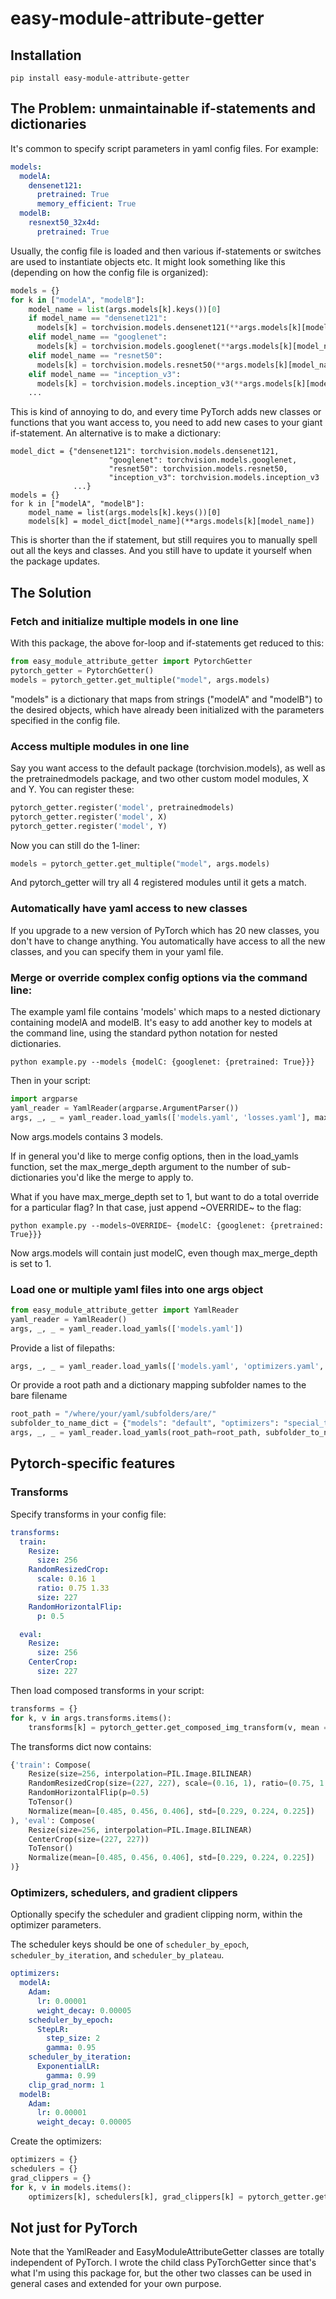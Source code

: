 # easy-module-attribute-getter

## Installation
```
pip install easy-module-attribute-getter
```

## The Problem: unmaintainable if-statements and dictionaries
It's common to specify script parameters in yaml config files. For example:
```yaml
models:
  modelA:
    densenet121:
      pretrained: True
      memory_efficient: True
  modelB:
    resnext50_32x4d:
      pretrained: True
```
Usually, the config file is loaded and then various if-statements or switches are used to instantiate objects etc. It might look something like this (depending on how the config file is organized):
```python
models = {}
for k in ["modelA", "modelB"]:
	model_name = list(args.models[k].keys())[0]
	if model_name == "densenet121":
	  models[k] = torchvision.models.densenet121(**args.models[k][model_name])
	elif model_name == "googlenet":
	  models[k] = torchvision.models.googlenet(**args.models[k][model_name])
	elif model_name == "resnet50":
	  models[k] = torchvision.models.resnet50(**args.models[k][model_name])
	elif model_name == "inception_v3":
	  models[k] = torchvision.models.inception_v3(**args.models[k][model_name])
	...
```
This is kind of annoying to do, and every time PyTorch adds new classes or functions that you want access to, you need to add new cases to your giant if-statement. An alternative is to make a dictionary:
```
model_dict = {"densenet121": torchvision.models.densenet121,
                      "googlenet": torchvision.models.googlenet,
                      "resnet50": torchvision.models.resnet50,
                      "inception_v3": torchvision.models.inception_v3
		      ...}
models = {}
for k in ["modelA", "modelB"]:
	model_name = list(args.models[k].keys())[0]
	models[k] = model_dict[model_name](**args.models[k][model_name])
```
This is shorter than the if statement, but still requires you to manually spell out all the keys and classes. And you still have to update it yourself when the package updates.

## The Solution
### Fetch and initialize multiple models in one line
With this package, the above for-loop and if-statements get reduced to this:
```python
from easy_module_attribute_getter import PytorchGetter
pytorch_getter = PytorchGetter()
models = pytorch_getter.get_multiple("model", args.models)
```
"models" is a dictionary that maps from strings ("modelA" and "modelB") to the desired objects, which have already been initialized with the parameters specified in the config file.

### Access multiple modules in one line
Say you want access to the default package (torchvision.models), as well as the pretrainedmodels package, and two other custom model modules, X and Y. You can register these:
```python
pytorch_getter.register('model', pretrainedmodels) 
pytorch_getter.register('model', X)
pytorch_getter.register('model', Y)
```
Now you can still do the 1-liner:
```python
models = pytorch_getter.get_multiple("model", args.models)
```
And pytorch_getter will try all 4 registered modules until it gets a match.

### Automatically have yaml access to new classes
If you upgrade to a new version of PyTorch which has 20 new classes, you don't have to change anything. You automatically have access to all the new classes, and you can specify them in your yaml file.

### Merge or override complex config options via the command line:
The example yaml file contains 'models' which maps to a nested dictionary containing modelA and modelB. It's easy to add another key to models at the command line, using the standard python notation for nested dictionaries.
```
python example.py --models {modelC: {googlenet: {pretrained: True}}}
```
Then in your script:
```python
import argparse
yaml_reader = YamlReader(argparse.ArgumentParser())
args, _, _ = yaml_reader.load_yamls(['models.yaml', 'losses.yaml'], max_merge_depth=1)
```
Now args.models contains 3 models.

If in general you'd like to merge config options, then in the load_yamls function, set the max_merge_depth argument to the number of sub-dictionaries you'd like the merge to apply to. 

What if you have max_merge_depth set to 1, but want to do a total override for a particular flag? In that case, just append \~OVERRIDE\~ to the flag:
```
python example.py --models~OVERRIDE~ {modelC: {googlenet: {pretrained: True}}}
```
Now args.models will contain just modelC, even though max_merge_depth is set to 1. 

### Load one or multiple yaml files into one args object
```python
from easy_module_attribute_getter import YamlReader
yaml_reader = YamlReader()
args, _, _ = yaml_reader.load_yamls(['models.yaml'])
```
Provide a list of filepaths:
```python
args, _, _ = yaml_reader.load_yamls(['models.yaml', 'optimizers.yaml', 'transforms.yaml'])
```
Or provide a root path and a dictionary mapping subfolder names to the bare filename
```python
root_path = "/where/your/yaml/subfolders/are/"
subfolder_to_name_dict = {"models": "default", "optimizers": "special_trial", "transforms": "blah"}
args, _, _ = yaml_reader.load_yamls(root_path=root_path, subfolder_to_name_dict=subfolder_to_name_dict)
```

## Pytorch-specific features
### Transforms
Specify transforms in your config file:
```yaml
transforms:
  train:
    Resize:
      size: 256
    RandomResizedCrop:
      scale: 0.16 1
      ratio: 0.75 1.33
      size: 227
    RandomHorizontalFlip:
      p: 0.5

  eval:
    Resize:
      size: 256
    CenterCrop:
      size: 227
```
Then load composed transforms in your script:
```python
transforms = {}
for k, v in args.transforms.items():
    transforms[k] = pytorch_getter.get_composed_img_transform(v, mean = [0.485, 0.456, 0.406], std = [0.229, 0.224, 0.225])
```
The transforms dict now contains:
```python
{'train': Compose(
    Resize(size=256, interpolation=PIL.Image.BILINEAR)
    RandomResizedCrop(size=(227, 227), scale=(0.16, 1), ratio=(0.75, 1.33), interpolation=PIL.Image.BILINEAR)
    RandomHorizontalFlip(p=0.5)
    ToTensor()
    Normalize(mean=[0.485, 0.456, 0.406], std=[0.229, 0.224, 0.225])
), 'eval': Compose(
    Resize(size=256, interpolation=PIL.Image.BILINEAR)
    CenterCrop(size=(227, 227))
    ToTensor()
    Normalize(mean=[0.485, 0.456, 0.406], std=[0.229, 0.224, 0.225])
)}
```


### Optimizers, schedulers, and gradient clippers
Optionally specify the scheduler and gradient clipping norm, within the optimizer parameters.

The scheduler keys should be one of ```scheduler_by_epoch```, ```scheduler_by_iteration```, and ```scheduler_by_plateau```.

```yaml
optimizers:
  modelA:
    Adam:
      lr: 0.00001
      weight_decay: 0.00005
    scheduler_by_epoch:
      StepLR:
        step_size: 2
        gamma: 0.95
    scheduler_by_iteration:
      ExponentialLR:
        gamma: 0.99
    clip_grad_norm: 1
  modelB:
    Adam:
      lr: 0.00001
      weight_decay: 0.00005
```
Create the optimizers:
```python
optimizers = {}
schedulers = {}
grad_clippers = {}
for k, v in models.items():
	optimizers[k], schedulers[k], grad_clippers[k] = pytorch_getter.get_optimizer(v, yaml_dict=args.optimizers[k])
```

## Not just for PyTorch
Note that the YamlReader and EasyModuleAttributeGetter classes are totally independent of PyTorch. I wrote the child class PyTorchGetter since that's what I'm using this package for, but the other two classes can be used in general cases and extended for your own purpose.
